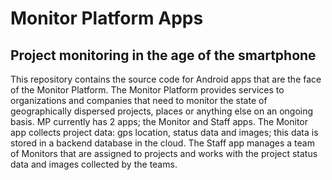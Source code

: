 # Monitor Platform Apps
## Project monitoring in the age of the smartphone

This repository contains the source code for Android apps that are the face of the Monitor Platform. The Monitor Platform provides services to organizations and companies that need to monitor the state of geographically dispersed projects, places or anything else on an ongoing basis. MP currently has 2 apps; the Monitor and Staff apps. The Monitor app collects project data: gps location, status data and images; this data is stored in a backend database in the cloud. The Staff app manages a team of Monitors that are assigned to projects and works with the project status data and images collected by the teams.
